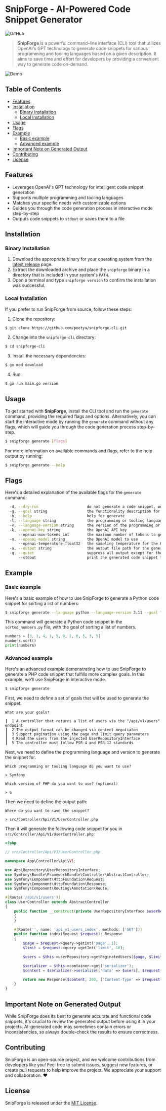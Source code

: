 # SnipForge - AI-Powered Code Snippet Generator

![GitHub](https://img.shields.io/github/license/peetya/snipforge-cli)

> **SnipForge** is a powerful command-line interface (CLI) tool that utilizes OpenAI's GPT technology to generate code 
> snippets for various programming and tooling languages based on a given description. It aims to save time and effort 
> for developers by providing a convenient way to generate code on-demand.

![Demo](./docs/demo.gif)

## Table of Contents

- [Features](#features)
- [Installation](#installation)
  - [Binary Installation](#binary-installation)
  - [Local Installation](#local-installation)
- [Usage](#usage)
- [Flags](#flags)
- [Example](#example)
  - [Basic example](#basic-example)
  - [Advanced example](#advanced-example)
- [Important Note on Generated Output](#important-note-on-generated-output)
- [Contributing](#contributing)
- [License](#license)

## Features

- Leverages OpenAI's GPT technology for intelligent code snippet generation
- Supports multiple programming and tooling languages
- Matches your specific needs with customizable options
- Guides you through the code generation process in interactive mode step-by-step 
- Outputs code snippets to `stdout` or saves them to a file

## Installation

### Binary Installation

1. Download the appropriate binary for your operating system from the [latest release](https://github.com/peetya/snipforge-cli/releases/latest) page.
2. Extract the downloaded archive and place the `snipforge` binary in a directory that is included in your system's `PATH`.
3. Open a terminal and type `snipforge version` to confirm the installation was successful.

### Local Installation

If you prefer to run SnipForge from source, follow these steps:

1. Clone the repository:
```bash
$ git clone https://github.com/peetya/snipforge-cli.git
```

2. Change into the `snipforge-cli` directory:
```bash
$ cd snipforge-cli
```

3. Install the necessary dependencies:
```bash
$ go mod download
```

4. Run:
```bash
$ go run main.go version
```

## Usage

To get started with **SnipForge**, install the CLI tool and run the `generate` command, providing the required flags and 
options. Alternatively, you can start the interactive mode by running the `generate` command without any flags, which 
will guide you through the code generation process step-by-step.

```bash
$ snipforge generate [flags]
```

For more information on available commands and flags, refer to the help output by running:

```bash
$ snipforge generate --help
```

## Flags

Here's a detailed explanation of the available flags for the `generate` command:

```bash
  -d, --dry-run                      do not generate a code snippet, only print the generated description
  -g, --goal string                  the functionality description for the code snippet
  -h, --help                         help for generate
  -l, --language string              the programming or tooling language to generate code in (e.g. PHP, Golang, etc...)
  -v, --language-version string      the version of the programming or tooling language to generate code for (if applicable)
  -k, --openai-key string            the OpenAI API key
      --openai-max-tokens int        the maximum number of tokens to generate
  -m, --openai-model string          the OpenAI model to use
      --openai-temperature float32   the sampling temperature for the OpenAI model (between 0.0 and 2.0)
  -o, --output string                the output file path for the generated code snippet
  -q, --quiet                        suppress all output except for the generated code snippet
      --stdout                       print the generated code snippet to isStdout instead of saving to a file

```

## Example

### Basic example

Here's a basic example of how to use SnipForge to generate a Python code snippet for sorting a list of numbers:

```bash
$ snipforge generate --language python --language-version 3.11 --goal "sort a list of numbers" --output sorted_numbers.py
```

This command will generate a Python code snippet in the `sorted_numbers.py` file, with the goal of sorting a list of 
numbers.

```python
numbers = [3, 1, 4, 1, 5, 9, 2, 6, 5, 3, 5]
numbers.sort()
print(numbers)
```

### Advanced example

Here's an advanced example demonstrating how to use SnipForge to generate a PHP code snippet that fulfills more complex 
goals. In this example, we'll use SnipForge in interactive mode.

```bash
$ snipforge generate
```

First, we need to define a set of goals that will be used to generate the snippet.

```
What are your goals?

┃  1 A controller that returns a list of users via the "/api/v1/users" endpoint                     
┃  2 The output format can be changed via content negotiaton                                        
┃  3 Support pagination using the page and limit query parameters                                   
┃  4 Read the users from the injected UserRepositoryInterface                                       
┃  5 The controller must follow PSR-4 and PSR-12 standards                                          
```

Next, we need to define the programming language and version to generate the snippet for.

```
Which programming or tooling language do you want to use?

> Symfony 
```

```
Which version of PHP do you want to use? (optional)

> 6 
```

Then we need to define the output path:

```
Where do you want to save the snippet? 

> src/Controller/Api/V1/UserController.php 
```

Then it will generate the following code snippet for you in `src/Controller/Api/V1/UserController.php`:

```php
<?php

// src/Controller/Api/V1/UserController.php

namespace App\Controller\Api\V1;

use App\Repository\UserRepositoryInterface;
use Symfony\Bundle\FrameworkBundle\Controller\AbstractController;
use Symfony\Component\HttpFoundation\Request;
use Symfony\Component\HttpFoundation\Response;
use Symfony\Component\Routing\Annotation\Route;

#[Route('/api/v1/users')]
class UserController extends AbstractController
{
    public function __construct(private UserRepositoryInterface $userRepository)
    {
    }

    #[Route('', name: 'api_v1_users_index', methods: ['GET'])]
    public function index(Request $request): Response
    {
        $page = $request->query->getInt('page', 1);
        $limit = $request->query->getInt('limit', 10);

        $users = $this->userRepository->getPaginatedUsers($page, $limit);

        $serializer = $this->container->get('serializer');
        $content = $serializer->serialize(['data' => $users], $request->getPreferredFormat(), ['groups' => ['user']]

        return new Response($content, 200, ['Content-Type' => $request->getMimeType($request->getPreferredFormat())]);
    }
}
```

## Important Note on Generated Output

While SnipForge does its best to generate accurate and functional code snippets, it's crucial to review the generated 
output before using it in your projects. AI-generated code may sometimes contain errors or inconsistencies, so always 
double-check the results to ensure correctness.

## Contributing

SnipForge is an open-source project, and we welcome contributions from developers like you! Feel free to submit issues, 
suggest new features, or create pull requests to help improve the project. We appreciate your support and collaboration. 
:heart:

## License

SnipForge is released under the [MIT License](LICENSE).
